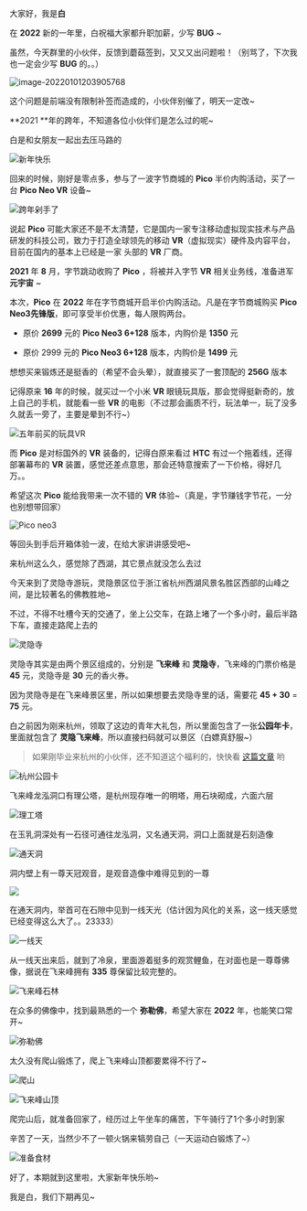 大家好，我是**白**

在 **2022** 新的一年里，白祝福大家都升职加薪，少写 **BUG** ~

虽然，今天群里的小伙伴，反馈到蘑菇签到，又又又出问题啦！（别骂了，下次我也一定会少写 **BUG** 的。。）

![image-20220101203905768](images/image-20220101203905768.png)

这个问题是前端没有限制补签而造成的，小伙伴别催了，明天一定改~

**2021 **年的跨年，不知道各位小伙伴们是怎么过的呢~ 

白是和女朋友一起出去压马路的

![新年快乐](images/image-20220101211014196.png)

回来的时候，刚好是零点多，参与了一波字节商城的 **Pico** 半价内购活动，买了一台 **Pico Neo VR** 设备~

![跨年剁手了](images/image-20220101212316415.png)

说起 **Pico** 可能大家还不是不太清楚，它是国内一家专注移动虚拟现实技术与产品研发的科技公司，致力于打造全球领先的移动 **VR**（虚拟现实）硬件及内容平台，目前在国内的基本上已经是一家 头部的 **VR** 厂商。

**2021** 年 **8** 月，字节跳动收购了 **Pico** ，将被并入字节 **VR** 相关业务线，准备进军 **元宇宙** ~

本次，**Pico** 在 **2022** 年在字节商城开启半价内购活动。凡是在字节商城购买 **Pico Neo3先锋版**，即可享受半价优惠，每人限购两台。

- 原价 **2699** 元的 **Pico Neo3 6+128** 版本，内购价是 **1350** 元

- 原价 2999 元的 **Pico Neo3 6+128** 版本，内购价是 **1499** 元

想想买来锻炼还是挺香的（希望不会头晕），就直接买了一套顶配的 **256G** 版本

记得原来 **16** 年的时候，就买过一个小米 **VR** 眼镜玩具版，那会觉得挺新奇的，放上自己的手机，就能看一些 **VR** 的电影（不过那会画质不行，玩法单一，玩了没多久就丢一旁了，主要是晕到不行~）

![五年前买的玩具VR](images/image-20220101214747369.png)

而 **Pico** 是对标国外的 **VR** 装备的，记得白原来看过 **HTC** 有过一个拖着线，还得部署幕布的 **VR** 装置，感觉还差点意思，那会还特意搜索了一下价格，得好几万。。

希望这次 **Pico** 能给我带来一次不错的 **VR** 体验~（真是，字节赚钱字节花，一分也别想带回家）

![Pico neo3](images/image-20220101215919969.png)

等回头到手后开箱体验一波，在给大家讲讲感受吧~

来杭州这么久，感觉除了西湖，其它景点就没怎么去过

今天来到了灵隐寺游玩，灵隐景区位于浙江省杭州西湖风景名胜区西部的山峰之间，是比较著名的佛教胜地~

不过，不得不吐槽今天的交通了，坐上公交车，在路上堵了一个多小时，最后半路下车，直接走路爬上去的 

![灵隐寺](images/image-20220101220844130.png)

灵隐寺其实是由两个景区组成的，分别是 **飞来峰** 和 **灵隐寺**，飞来峰的门票价格是 **45** 元，灵隐寺是 **30** 元的香火券。

因为灵隐寺是在飞来峰景区里，所以如果想要去灵隐寺里的话，需要花 **45 + 30**  = **75** 元。

白之前因为刚来杭州，领取了这边的青年大礼包，所以里面包含了一张**公园年卡**，里面就包含了 **灵隐飞来峰**，所以直接扫码就可以景区（白嫖真舒服~）

> 如果刚毕业来杭州的小伙伴，还不知道这个福利的，快快看 [这篇文章](https://mp.weixin.qq.com/s/yhlZKqnc1ihdWg2W5YnGcw) 哟

![杭州公园卡](images/image-20220101221618401.png)

飞来峰龙泓洞口有理公塔，是杭州现存唯一的明塔，用石块砌成，六面六层

![理工塔](images/image-20220101224035202.png)

在玉乳洞深处有一石径可通往龙泓洞，又名通天洞，洞口上面就是石刻造像

![通天洞](images/image-20220101222725475.png)

洞内壁上有一尊天冠观音，是观音造像中难得见到的一尊

![](images/image-20220101222858952.png)

在通天洞内，举首可在石隙中见到一线天光（估计因为风化的关系，这一线天感觉已经变得这么大了。。23333）

![一线天](images/image-20220101223007943.png)

从一线天出来后，就到了冷泉，里面游着挺多的观赏鲤鱼，在对面也是一尊尊佛像，据说在飞来峰拥有 **335** 尊保留比较完整的。

![飞来峰石林](images/image-20220101223611701.png)

在众多的佛像中，找到最熟悉的一个 **弥勒佛**，希望大家在 **2022** 年，也能笑口常开~

![弥勒佛](images/image-20220101223618459.png)

太久没有爬山锻炼了，爬上飞来峰山顶都要累得不行了~

![爬山](images/image-20220101224756397.png)

![飞来峰山顶](images/image-20220101224807523.png)

爬完山后，就准备回家了，经历过上午坐车的痛苦，下午骑行了1个多小时到家

辛苦了一天，当然少不了一顿火锅来犒劳自己（一天运动白锻炼了~）

![准备食材](images/image-20220101225539652.png)

好了，本期就到这里啦，大家新年快乐哟~

我是白，我们下期再见~

